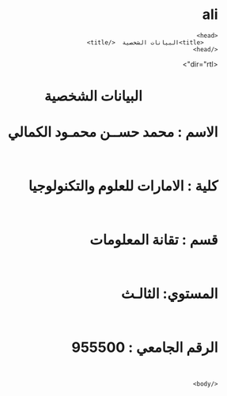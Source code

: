 # ali
<html>
<html dir="rtl">
    
    <head> 
        <title>البيانات الشخصية  </title>
    </head>
<body
         
<dir="rtl">
<h1 align="center">البيانات الشخصية<h3/>
     <h1> الاسم : محمد حســن محمـود الكمالي </h1>
    <br> 
     <h1>كلية : الامارات للعلوم والتكنولوجيا </h1>
     <br>
     <h1> قسم : تقانة المعلومات </h1>
    <br>
      <h1> المستوي: الثالـث </h1>
    <br>
     <h1> الرقم الجامعي : 955500</h1>
    <br>
   
   

    </body>
</html>


